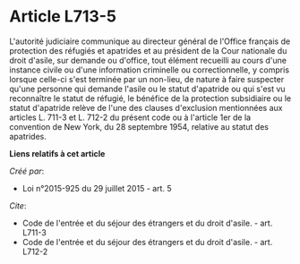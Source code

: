 # Article L713-5

L'autorité judiciaire communique au directeur général de l'Office français de protection des réfugiés et apatrides et au
président de la Cour nationale du droit d'asile, sur demande ou d'office, tout élément recueilli au cours d'une instance
civile ou d'une information criminelle ou correctionnelle, y compris lorsque celle-ci s'est terminée par un non-lieu, de
nature à faire suspecter qu'une personne qui demande l'asile ou le statut d'apatride ou qui s'est vu reconnaître le statut de
réfugié, le bénéfice de la protection subsidiaire ou le statut d'apatride relève de l'une des clauses d'exclusion mentionnées
aux articles L. 711-3 et L. 712-2 du présent code ou à l'article 1er de la convention de New York, du 28 septembre 1954,
relative au statut des apatrides.

**Liens relatifs à cet article**

_Créé par_:

  - Loi n°2015-925 du 29 juillet 2015 - art. 5

_Cite_:

  - Code de l'entrée et du séjour des étrangers et du droit d'asile. - art. L711-3
  - Code de l'entrée et du séjour des étrangers et du droit d'asile. - art. L712-2
